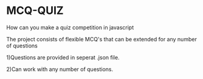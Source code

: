 MCQ-QUIZ
========

How can you make a quiz competition in javascript 

The project consists of flexible MCQ's that can be extended for any number of questions


1)Questions are provided in seperat .json file.

2)Can work with any number of questions.


